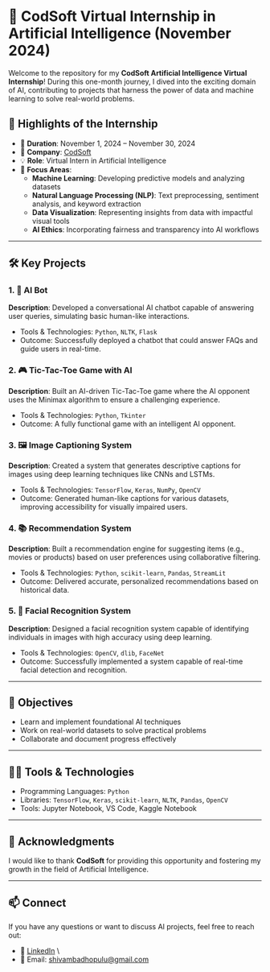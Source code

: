# 🌟 CodSoft Virtual Internship in Artificial Intelligence (November 2024)  

Welcome to the repository for my **CodSoft Artificial Intelligence Virtual Internship**! During this one-month journey, I dived into the exciting domain of AI, contributing to projects that harness the power of data and machine learning to solve real-world problems.

## 🚀 Highlights of the Internship  

- 📅 **Duration**: November 1, 2024 – November 30, 2024  
- 🏢 **Company**: [CodSoft](https://www.codsoft.in/)  
- 💡 **Role**: Virtual Intern in Artificial Intelligence  
- 🔬 **Focus Areas**:  
  - **Machine Learning**: Developing predictive models and analyzing datasets  
  - **Natural Language Processing (NLP)**: Text preprocessing, sentiment analysis, and keyword extraction  
  - **Data Visualization**: Representing insights from data with impactful visual tools  
  - **AI Ethics**: Incorporating fairness and transparency into AI workflows  

---

## 🛠️ Key Projects  

### 1. 🤖 **AI Bot**  
**Description**: Developed a conversational AI chatbot capable of answering user queries, simulating basic human-like interactions.  

- Tools & Technologies: `Python`, `NLTK`, `Flask`  
- Outcome: Successfully deployed a chatbot that could answer FAQs and guide users in real-time.  

### 2. 🎮 **Tic-Tac-Toe Game with AI**  
**Description**: Built an AI-driven Tic-Tac-Toe game where the AI opponent uses the Minimax algorithm to ensure a challenging experience.  

- Tools & Technologies: `Python`, `Tkinter`  
- Outcome: A fully functional game with an intelligent AI opponent.  

### 3. 🖼️ **Image Captioning System**  
**Description**: Created a system that generates descriptive captions for images using deep learning techniques like CNNs and LSTMs.  

- Tools & Technologies: `TensorFlow`, `Keras`, `NumPy`, `OpenCV`
- Outcome: Generated human-like captions for various datasets, improving accessibility for visually impaired users.  

### 4. 📚 **Recommendation System**  
**Description**: Built a recommendation engine for suggesting items (e.g., movies or products) based on user preferences using collaborative filtering.  

- Tools & Technologies: `Python`, `scikit-learn`, `Pandas`, `StreamLit`
- Outcome: Delivered accurate, personalized recommendations based on historical data.  

### 5. 👤 **Facial Recognition System**  
**Description**: Designed a facial recognition system capable of identifying individuals in images with high accuracy using deep learning.  

- Tools & Technologies: `OpenCV`, `dlib`, `FaceNet`  
- Outcome: Successfully implemented a system capable of real-time facial detection and recognition.  

---

## 🎯 Objectives  

- Learn and implement foundational AI techniques  
- Work on real-world datasets to solve practical problems  
- Collaborate and document progress effectively  

---

## 👩‍💻 Tools & Technologies  

- Programming Languages: `Python`  
- Libraries: `TensorFlow`, `Keras`, `scikit-learn`, `NLTK`, `Pandas`, `OpenCV`  
- Tools: Jupyter Notebook, VS Code, Kaggle Notebook

---

## 🤝 Acknowledgments  

I would like to thank **CodSoft** for providing this opportunity and fostering my growth in the field of Artificial Intelligence.  

---

## 📫 Connect  

If you have any questions or want to discuss AI projects, feel free to reach out:  
- 💼 [LinkedIn](https://www.linkedin.com/in/shivambadhopulu/)  \
- 📧 Email: shivambadhopulu@gmail.com
